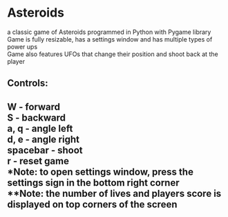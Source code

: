 # Asteroids
a classic game of Asteroids programmed in Python with Pygame library <br>
Game is fully resizable, has a settings window and has multiple types of power ups <br>
Game also features UFOs that change their position and shoot back at the player <br>
<h2>Controls:<h2>
W - forward <br>
S - backward <br>
a, q - angle left <br>
d, e - angle right <br>
spacebar - shoot <br>
r - reset game <br>
*Note: to open settings window, press the settings sign in the bottom right corner <br>
**Note: the number of lives and players score is displayed on top corners of the screen <br>
